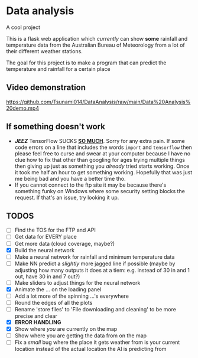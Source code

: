 # Data analysis
A cool project

This is a flask web application which *currently* can show **some** rainfall and temperature data from the Australian Bureau of Meteorology from a lot of their different weather stations.

The goal for this project is to make a program that can predict the temperature and rainfall for a certain place

## Video demonstration

https://github.com/Tsunami014/DataAnalysis/raw/main/Data%20Analysis%20demo.mp4
</video>

## If something doesn't work
 - ***JEEZ*** TensorFlow SUCKS **<u>SO MUCH</u>**. Sorry for any extra pain. If some code errors on a line that includes the words `import` and `tensorflow` then please feel free to curse and swear at your computer because I have no clue how to fix that other than googling for ages trying multiple things then giving up just as something you *already* tried starts working. Once it took me half an hour to get something working. Hopefully that was just me being bad and you have a better time tho.
 - If you cannot connect to the ftp site it may be because there's something funky on Windows where some security setting blocks the request. If that's an issue, try looking it up.

## TODOS
 - [ ] Find the TOS for the FTP and API
 - [ ] Get data for EVERY place
 - [ ] Get more data (cloud coverage, maybe?)
 - [x] Build the neural network
 - [ ] Make a neural network for rainfall and minimum temperature data
 - [ ] Make NN predict a *slightly* more jagged line if possible (maybe by adjusting how many outputs it does at a tiem: e.g. instead of 30 in and 1 out, have 30 in and 7 out?)
 - [ ] Make sliders to adjust things for the neural network
 - [x] Animate the ... on the loading panel
 - [ ] Add a lot more of the spinning ...'s everywhere
 - [ ] Round the edges of all the plots
 - [ ] Rename 'store files' to 'File downloading and cleaning' to be more precise and clear
 - [x] **ERROR HANDLING**
 - [x] Show where *you* are currently on the map
 - [ ] Show where you are getting the data from on the map
 - [ ] Fix a *small* bug where the place it gets weather from is your current location instead of the actual location the AI is predicting from
